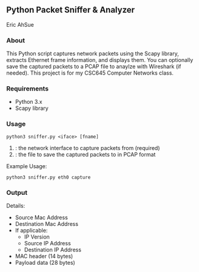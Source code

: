 ## Python Packet Sniffer & Analyzer
Eric AhSue

### About
This Python script captures network packets using the Scapy library, extracts Ethernet frame information, and displays them. You can optionally save the captured packets to a PCAP file to anaylze with Wireshark (if needed). This project is for my CSC645 Computer Networks class.

### Requirements
- Python 3.x
- Scapy library

### Usage
```
python3 sniffer.py <iface> [fname]
```
1. <iface>: the network interface to capture packets from (required)
2. <fname>: the file to save the captured packets to in PCAP format

Example Usage:
```
python3 sniffer.py eth0 capture
```

### Output
Details:
- Source Mac Address
- Destination Mac Address
- If applicable:
  - IP Version
  - Source IP Address
  - Destination IP Address
- MAC header (14 bytes)
- Payload data (28 bytes)